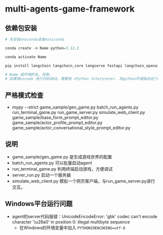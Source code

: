 # multi-agents-game-framework

## 依赖包安装

```python
# 先安装anaconda或者miniconda

conda create -n Name python=3.12.2 

conda activate Name

pip install langchain langchain_core langserve fastapi langchain_openai sse_starlette faiss-cpu loguru mypy pandas openpyxl overrides Jinja2 jsonschema black

# Name 是环境的名，任取。
# 如果用vscode 进行代码调试，需要用 >Python Interpreter. 将python环境指向这个Name代表的环境
```

## 严格模式检查
- mypy --strict game_sample/gen_game.py batch_run_agents.py run_terminal_game.py run_game_server.py simulate_web_client.py game_sample/base_form_prompt_editor.py game_sample/actor_profile_prompt_editor.py game_sample/actor_conversational_style_prompt_editor.py


## 说明
- game_sample/gen_game.py 是生成游戏世界的配置
- batch_run_agents.py 可以批量启动agent
- run_terminal_game.py 利用终端启动游戏，方便调试
- server_run.py 启动一个服务器
- simulate_web_client.py 模拟一个网页客户端，与run_game_server.py进行交互。

## Windows平台运行问题

- agent的server代码报错：UnicodeEncodeError: 'gbk' codec can't encode character '\u26a0' in position 0: illegal multibyte sequence 
    - 在Windows的环境变量中加入 `PYTHONIOENCODING=utf-8`